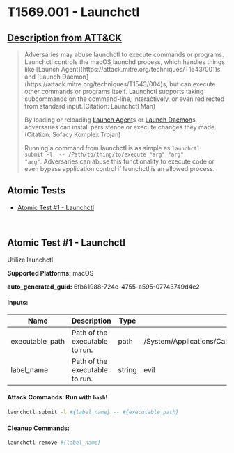 # T1569.001 - Launchctl
## [Description from ATT&CK](https://attack.mitre.org/techniques/T1569/001)
<blockquote>Adversaries may abuse launchctl to execute commands or programs. Launchctl controls the macOS launchd process, which handles things like [Launch Agent](https://attack.mitre.org/techniques/T1543/001)s and [Launch Daemon](https://attack.mitre.org/techniques/T1543/004)s, but can execute other commands or programs itself. Launchctl supports taking subcommands on the command-line, interactively, or even redirected from standard input.(Citation: Launchctl Man)

By loading or reloading [Launch Agent](https://attack.mitre.org/techniques/T1543/001)s or [Launch Daemon](https://attack.mitre.org/techniques/T1543/004)s, adversaries can install persistence or execute changes they made.(Citation: Sofacy Komplex Trojan)

Running a command from launchctl is as simple as <code>launchctl submit -l <labelName> -- /Path/to/thing/to/execute "arg" "arg" "arg"</code>. Adversaries can abuse this functionality to execute code or even bypass application control if launchctl is an allowed process.</blockquote>

## Atomic Tests

- [Atomic Test #1 - Launchctl](#atomic-test-1---launchctl)


<br/>

## Atomic Test #1 - Launchctl
Utilize launchctl

**Supported Platforms:** macOS


**auto_generated_guid:** 6fb61988-724e-4755-a595-07743749d4e2





#### Inputs:
| Name | Description | Type | Default Value |
|------|-------------|------|---------------|
| executable_path | Path of the executable to run. | path | /System/Applications/Calculator.app/Contents/MacOS/Calculator|
| label_name | Path of the executable to run. | string | evil|


#### Attack Commands: Run with `bash`! 


```bash
launchctl submit -l #{label_name} -- #{executable_path}
```

#### Cleanup Commands:
```bash
launchctl remove #{label_name}
```





<br/>
